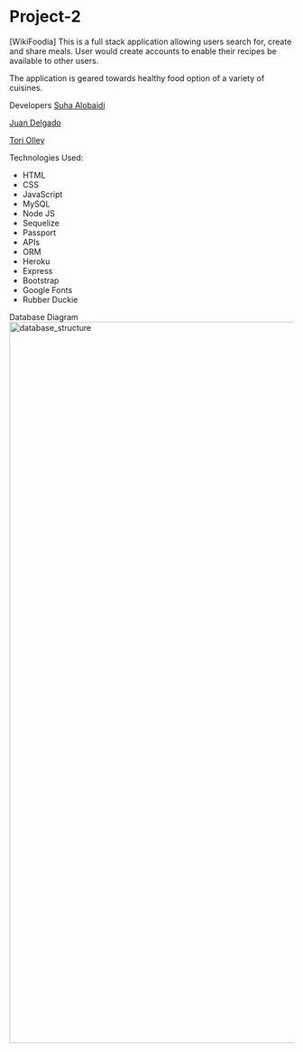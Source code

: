 # Project-2
[WikiFoodia]
This is a full stack application allowing users search for, create and share meals. User would create accounts to enable their recipes be available to other users.

The application is geared towards healthy food option of a variety of cuisines.

Developers
[Suha Alobaidi](https://github.com/Suha19)
<!-- Role -->
[Juan Delgado](https://github.com/sebasdelgado24)
<!-- Any other summary details about the developer you wish to provide -->
<!-- Role -->
[Tori Olley](https://github.com/ToriFortune)
<!-- Any other summary details about the developer you wish to provide -->
<!-- Role -->
<!-- Any other summary details about the developer you wish to provide -->
<!-- Techstack -->
Technologies Used:
- HTML
- CSS
- JavaScript
- MySQL
- Node JS
- Sequelize
- Passport
- APIs
- ORM
- Heroku
- Express
- Bootstrap
- Google Fonts
- Rubber Duckie 

<!-- 
Project board
Link to your project board on Github - there should be an overview of the features and some user stories assigned to various team members -->
Database Diagram
<img width="1280" alt="database_structure" src="https://user-images.githubusercontent.com/46722789/59324167-554a4780-8ca3-11e9-913c-17fe1767ddaa.png">

<!-- Link to your database diagram (Check out this tool https://dbdiagram.io/d)
Its ok to screenshot it or share a link from a tool like above
THE POINT OF THIS IS TO PLAN YOUR DATABASE -->

<!-- 
Name of App is WikiFoodia
- An app which takes some user input, CRUD ( users can add ingredients and create recipes out of added ingredients)
- user can search for recipes based on column opitons
- columns would include name of meal, description, ingredients, prep time, caloric content, number of servings,cooking instruction, images of meal,
- flavors of the week will be included in the index page in a card
- Animate some data on the front end? Maybe use apis to pull in some recipes.
- User table to give CRUD security
- Search table to enable search for meals by column
- one table for recipes(B, L, D, Des) and one column for recipe type. Could have a user recipe table to show which user owns inputed recipe, recipe type table could be a look up table with two colums; id and recipe type.
- users would answer security question
- ingredient list could be an array joined with a splitter which creates a string to be stored in the database
- description would be plain text

 -->

